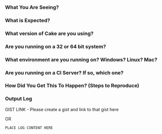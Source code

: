 <!--
BEFORE YOU SUBMIT AN ISSUE:

DO NOT CREATE AN ISSUE FOR A QUESTION - questions are better served in discussions, and can be later raised as an issue if required.
-  discussions - https://github.com/cake-build/cake/discussions

DELETE EVERYTHING IN THIS COMMENT BLOCK

TEMPLATE FOR BUG REPORTS:
-->

### What You Are Seeing?

### What is Expected?

### What version of Cake are you using?

### Are you running on a 32 or 64 bit system?

### What environment are you running on?  Windows? Linux? Mac?

### Are you running on a CI Server?  If so, which one?

<!--
If possible, provide a link to the failing build.
-->

### How Did You Get This To Happen? (Steps to Reproduce)

<!--

Can you point us to a project where this problem occurs?  i.e. a public GitHub Repo, where we can try to reproduce the problem, and help with debugging?

-->

### Output Log
<!--
When including the log information, please ensure you have run the command with --verbosity=diagnostic. It provides important information for determining an issue.

If running Cake.exe directly, the parameter is passed in as --verbosity=diagnostic
If running Cake via the bootstrapper, the parameter is -Verbosity Diagnostic

- Make sure there is no sensitive data shared.
- We need ALL output, not just what you may believe is relevant.

In order to rule out potential issues with the compilation of your Cake script, it would be very helpful if you could try running the script with some additional parameters.

The first, when compiling on Windows, would be to use the -Mono flag.  This can be passed into both Cake.exe and the Bootstrapper.  This will allow verification that it isn't a problem specific to one compiler or the other.

The second, would be to use the latest version of Roslyn.  This can be done using the -Experimental flag, which again can be passed to both Cake.exe and the bootstrapper.

If you can provide the output from the above when submitting an issue, this would be tremendously useful!
-->

GIST LINK - Please create a gist and link to that gist here

OR

~~~sh
PLACE LOG CONTENT HERE
~~~

<!--
TEMPLATE FOR FEATURE REQUESTS:

It's a blank slate, have fun!
-->
